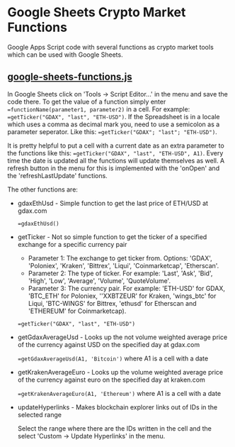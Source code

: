 # Google Sheets Crypto Market Functions
Google Apps Script code with several functions as crypto market tools which can be used with Google Sheets.

## [google-sheets-functions.js](https://github.com/microraptor/blockchain-misc/blob/master/google-sheets-functions.js)

In Google Sheets click on 'Tools -> Script Editor...' in the menu and save the code there. To get the value of a function simply enter `=functionName(parameter1, parameter2)` in a cell. For example: `=getTicker("GDAX", "last", "ETH-USD")`. If the Spreadsheet is in a locale which uses a comma as decimal mark you, need to use a semicolon as a parameter seperator. Like this: `=getTicker("GDAX"; "last"; "ETH-USD")`.

It is pretty helpful to put a cell with a current date as an extra parameter to the functions like this: `=getTicker("GDAX", "last", "ETH-USD", A1)`. Every time the date is updated all the functions will update themselves as well. A refresh button in the menu for this is implemented with the 'onOpen' and the 'refreshLastUpdate' functions.

The other functions are:

* gdaxEthUsd - Simple function to get the last price of ETH/USD at gdax.com

    `=gdaxEthUsd()`

* getTicker - Not so simple function to get the ticker of a specified exchange for a specific currency pair

    * Parameter 1: The exchange to get ticker from. Options: 'GDAX', 'Poloniex', 'Kraken', 'Bittrex', 'Liqui', 'Coinmarketcap', 'Etherscan'.
    * Parameter 2: The type of ticker. For example: 'Last', 'Ask', 'Bid', 'High', 'Low', 'Average', 'Volume', 'QuoteVolume'.
    * Parameter 3: The currency pair. For example: 'ETH-USD' for GDAX, 'BTC_ETH' for Poloniex, ''XXBTZEUR' for Kraken, 'wings_btc' for Liqui, 'BTC-WINGS' for Bittrex, 'ethusd' for Etherscan and 'ETHEREUM' for Coinmarketcap).

    `=getTicker("GDAX", "last", "ETH-USD")`

* getGdaxAverageUsd - Looks up the not volume weighted average price of the currency against USD on the specified day at gdax.com

    `=getGdaxAverageUsd(A1, 'Bitcoin')` where A1 is a cell with a date

* getKrakenAverageEuro - Looks up the volume weighted average price of the currency against euro on the specified day at kraken.com

    `=getKrakenAverageEuro(A1, 'Ethereum')` where A1 is a cell with a date

* updateHyperlinks - Makes blockchain explorer links out of IDs in the selected range

    Select the range where there are the IDs written in the cell and the select 'Custom -> Update Hyperlinks' in the menu.
